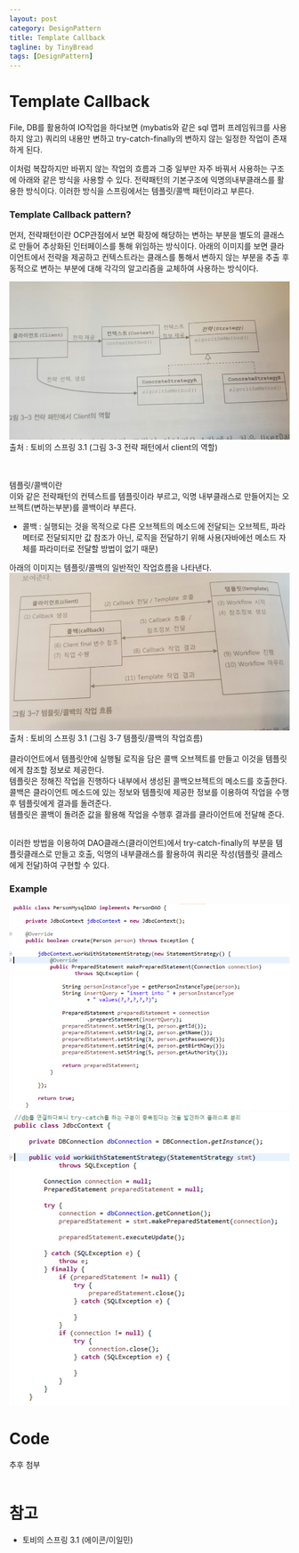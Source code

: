 ```yaml
---
layout: post
category: DesignPattern
title: Template Callback
tagline: by TinyBread
tags: [DesignPattern]
---
```



<!--more-->

  
# Template Callback
File, DB를 활용하여 IO작업을 하다보면 (mybatis와 같은 sql 맵퍼 프레임워크를 사용하지 않고) 쿼리의 내용만 변하고 try-catch-finally의 변하지 않는 일정한 작업이 존재하게 된다.

이처럼 복잡하지만 바뀌지 않는 작업의 흐름과 그중 일부만 자주 바꿔서 사용하는 구조에 아래와 같은 방식을 사용할 수 있다.
전략패턴의 기본구조에 익명의내부클래스를 활용한 방식이다.
이러한 방식을 스프링에서는 템플릿/콜백 패턴이라고 부른다.


### Template Callback pattern?     

먼저, 전략패턴이란 OCP관점에서 보면 확장에 해당하는 변하는 부분을 별도의 클래스로 만들어 추상화된 인터페이스를 통해 위임하는 방식이다. 
아래의 이미지를 보면 클라이언트에서 전략을 제공하고 
컨텍스트라는 클래스를 통해서 변하지 않는 부분을 추출 후  동적으로 변하는 부분에 대해 각각의 알고리즘을 교체하여 사용하는 방식이다. 

<img src="/assets/themes/Snail/img/DesignPattern/TemplateCallback/strategyUML.jpg" alt="">
출처 : 토비의 스프링 3.1 (그림 3-3 전략 패턴에서 client의 역할)

<br><br>
템플릿/콜백이란  
이와 같은 전략패턴의 컨텍스트를 템플릿이라 부르고, 익명 내부클래스로 만들어지는 오브젝트(변하는부분)를 콜백이라 부른다.<br>

*  콜백 : 실행되는 것을 목적으로 다른 오브젝트의 메소드에 전달되는 오브젝트, 파라메터로 전달되지만 값 참조가 아닌, 로직을 전달하기 위해 사용(자바에선 메소드 자체를 파라미터로 전달할 방법이 없기 때문)

아래의 이미지는 템플릿/콜백의 일반적인 작업흐름을 나타낸다.
<img src="/assets/themes/Snail/img/DesignPattern/TemplateCallback/templateCallback.jpg" alt="">
출처 : 토비의 스프링 3.1 (그림 3-7 템플릿/콜백의 작업흐름)<br><br>
클라이언트에서 템플릿안에 실행될 로직을 담은 콜백 오브젝트를 만들고 이것을 템플릿에게 참조할 정보로 제공한다.<br>
템플릿은 정해진 작업을 진행하다 내부에서 생성된 콜백오브젝트의 메소드를 호출한다. 콜백은 클라이언트 메소드에 있는 정보와 템플릿에 제공한 정보를 이용하여 작업을 수행후 템플릿에게 결과를 돌려준다.<br>
템플릿은 콜백이 돌려준 값을 활용해 작업을 수행후 결과를 클라이언트에 전달해 준다.<br><br>

이러한 방법을 이용하여 DAO클래스(클라이언트)에서 try-catch-finally의 부분을 템플릿클래스로 만들고 호출, 익명의 내부클래스를 활용하여 쿼리문 작성(템플릿 클레스에게 전달)하여 구현할 수 있다. 

### Example       
<img src="/assets/themes/Snail/img/DesignPattern/TemplateCallback/client.PNG" alt="">
<img src="/assets/themes/Snail/img/DesignPattern/TemplateCallback/context.PNG" alt="">


<br>  

# Code  
추후 첨부  
<br>  

# 참고  
* 토비의 스프링 3.1 (에이콘/이일민) 